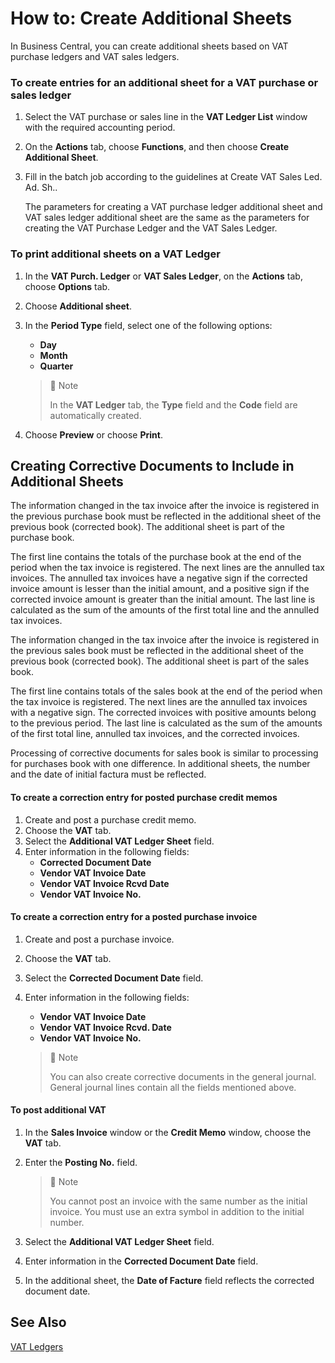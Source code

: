 # How to: Create Additional Sheets

In Business Central, you can create additional sheets based on VAT purchase ledgers and VAT sales ledgers.

### To create entries for an additional sheet for a VAT purchase or sales ledger

1. Select the VAT purchase or sales line in the **VAT Ledger List** window with the required accounting period.

2. On the **Actions** tab, choose **Functions**, and then choose **Create Additional Sheet**.

3. Fill in the batch job according to the guidelines at Create VAT Sales Led. Ad. Sh..

   The parameters for creating a VAT purchase ledger additional sheet and VAT sales ledger additional sheet are the same as the parameters for creating the VAT Purchase Ledger and the VAT Sales Ledger.

### To print additional sheets on a VAT Ledger 

1. In the **VAT Purch. Ledger** or **VAT Sales Ledger**, on the **Actions** tab, choose **Options** tab.

2. Choose **Additional sheet**.

3. In the **Period Type** field, select one of the following options:

   - **Day**
   - **Month**
   - **Quarter**

   > :speech_balloon: Note
   >
   > In the **VAT Ledger** tab, the **Type** field and the **Code** field are automatically created.

4. Choose **Preview** or choose **Print**.

## Creating Corrective Documents to Include in Additional Sheets

The information changed in the tax invoice after the invoice is registered in the previous purchase book must be reflected in the additional sheet of the previous book (corrected book). The additional sheet is part of the purchase book.

The first line contains the totals of the purchase book at the end of the period when the tax invoice is registered. The next lines are the annulled tax invoices. The annulled tax invoices have a negative sign if the corrected invoice amount is lesser than the initial amount, and a positive sign if the corrected invoice amount is greater than the initial amount. The last line is calculated as the sum of the amounts of the first total line and the annulled tax invoices.

The information changed in the tax invoice after the invoice is registered in the previous sales book must be reflected in the additional sheet of the previous book (corrected book). The additional sheet is part of the sales book.

The first line contains totals of the sales book at the end of the period when the tax invoice is registered. The next lines are the annulled tax invoices with a negative sign. The corrected invoices with positive amounts belong to the previous period. The last line is calculated as the sum of the amounts of the first total line, annulled tax invoices, and the corrected invoices.

Processing of corrective documents for sales book is similar to processing for purchases book with one difference. In additional sheets, the number and the date of initial factura must be reflected.

#### To create a correction entry for posted purchase credit memos

1. Create and post a purchase credit memo.
2. Choose the **VAT** tab.
3. Select the **Additional VAT Ledger Sheet** field.
4. Enter information in the following fields:
   - **Corrected Document Date**
   - **Vendor VAT Invoice Date**
   - **Vendor VAT Invoice Rcvd Date**
   - **Vendor VAT Invoice No.**

#### To create a correction entry for a posted purchase invoice

1. Create and post a purchase invoice.

2. Choose the **VAT** tab.

3. Select the **Corrected Document Date** field.

4. Enter information in the following fields:

   - **Vendor VAT Invoice Date**
   - **Vendor VAT Invoice Rcvd. Date**
   - **Vendor VAT Invoice No.**

   > :speech_balloon: Note
   >
   > You can also create corrective documents in the general journal. General journal lines contain all the fields mentioned above.

#### To post additional VAT

1. In the **Sales Invoice** window or the **Credit Memo** window, choose the **VAT** tab.

2. Enter the **Posting No.** field.

   > :speech_balloon: Note
   >
   > You cannot post an invoice with the same number as the initial invoice. You must use an extra symbol in addition to the initial number.

3. Select the **Additional VAT Ledger Sheet** field.

4. Enter information in the **Corrected Document Date** field.

5. In the additional sheet, the **Date of Facture** field reflects the corrected document date.

## See Also

[VAT Ledgers]()